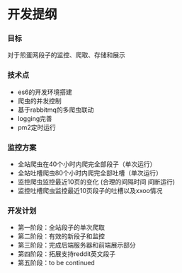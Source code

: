 # 开发提纲

### 目标
对于煎蛋网段子的监控、爬取、存储和展示

### 技术点
- es6的开发环境搭建
- 爬虫的并发控制
- 基于rabbitmq的多爬虫联动
- logging完善
- pm2定时运行

### 监控方案
- 全站爬虫在40个小时内爬完全部段子（单次运行）
- 全站吐槽爬虫80个小时内爬完全部吐槽（单次运行）
- 监控爬虫监控最近10页的变化 (合理的间隔时间 间断运行)
- 监控吐槽爬虫监控最近10页段子的吐槽以及xxoo情况

### 开发计划
- 第一阶段：全站段子的单次爬取
- 第二阶段：有效的新段子和监控
- 第三阶段：完成后端服务器和前端展示部分
- 第四阶段：拓展支持reddit英文段子
- 第五阶段：to be continued
